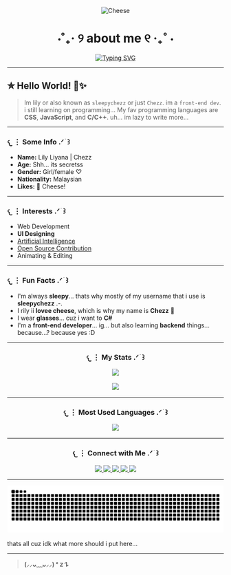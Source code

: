 <p align="center">
  <img src="https://justcallmechezz.github.io/cheese.png" alt="Cheese" width="150"/>
</p>

<h1 align="center">⋅˚₊‧ ୨ about me ୧ ‧₊˚ ⋅</h1>

<div align="center">
  
[![Typing SVG](https://readme-typing-svg.demolab.com?font=Fira+Code&size=32&pause=1000&color=FFEA9B&center=true&vCenter=true&width=435&lines=sleepychezz.;Front-end+Dev;%3C3)](https://justcallmechezz.github.io)

</div>

---

## ✮ Hello World! 🧀✨️

> Im lily or also known as `sleepychezz` or just `Chezz`. im a `front-end dev`. i still learning on programming... My fav programming languages are **CSS**, **JavaScript**, and **C/C++**. uh... im lazy to write more...

---

### 𐔌 ⋮ Some Info  .ᐟ  ֹ    ꒱

- **Name:** Lily Liyana | Chezz  
- **Age:** Shh... its secretss 
- **Gender:** Girl/female ♡  
- **Nationality:** Malaysian  
- **Likes:** 🧀 Cheese!

---

### 𐔌 ⋮ Interests  .ᐟ  ֹ    ꒱

- Web Development  
- **UI Designing**  
- [Artificial Intelligence](https://justcallmechezz.github.io/chatbot/chatbot.html)  
- [Open Source Contribution](https://guthib.com)  
- Animating & Editing  

---

### 𐔌 ⋮ Fun Facts  .ᐟ  ֹ    ꒱

- I'm always **sleepy**... thats why mostly of my username that i use is **sleepychezz** .-.
- I rily ii **lovee cheese**, which is why my name is **Chezz** 🧀  
- I wear **glasses**... cuz i want to **C#**
- I'm a **front-end developer**... ig... but also learning **backend** things... because...? because yes :D

---

<h3 align="center">𐔌 ⋮ My Stats  .ᐟ ֹ ꒱</h3>

<p align="center">
  <img src="https://github-readme-stats.vercel.app/api?username=JustCallMeChezz&show_icons=true&hide_title=true&count_private=true&theme=radical&bg_color=F5F0FA&text_color=4E3E63&icon_color=BAA0DD&border_color=D9C8F0&ring_color=D9C8F0" width="500">
</p>

<p align="center">
  <img src="https://github-readme-streak-stats.herokuapp.com/?user=JustCallMeChezz&theme=default&hide_border=false&background=F5F0FA&ring=D9C8F0&fire=BAA0DD&currStreakLabel=4E3E63&sideLabels=4E3E63&dates=4E3E63&border=D9C8F0" width="500">
</p>

---

<h3 align="center">𐔌 ⋮ Most Used Languages .ᐟ ֹ ꒱</h3>

<p align="center">
  <img src="https://github-readme-stats.vercel.app/api/top-langs/?username=JustCallMeChezz&hide=html&layout=compact&theme=radical&bg_color=F5F0FA&text_color=4E3E63&title_color=4E3E63&border_color=D9C8F0&icon_color=BAA0DD" width="500">
</p>

---

<h3 align="center">𐔌 ⋮ Connect with Me .ᐟ ֹ ꒱</h3>

<p align="center">
  <a href="https://youtube.com/@chezzy_lily">
    <img src="https://img.shields.io/badge/YouTube-FF8FA3?style=for-the-badge&logo=youtube&logoColor=white"/>
  </a>
  <a href="https://github.com/JustCallMeChezz">
    <img src="https://img.shields.io/badge/GitHub-BEAFC2?style=for-the-badge&logo=github&logoColor=4E3E63"/>
  </a>
  <a href="https://discord.gg/CSc32EpttY">
    <img src="https://img.shields.io/badge/Discord-C5B8F2?style=for-the-badge&logo=discord&logoColor=4E3E63"/>
  </a>
  <a href="https://instagram.com/chezzy_lily">
    <img src="https://img.shields.io/badge/Instagram-FCCFEA?style=for-the-badge&logo=instagram&logoColor=white"/>
  </a>
  <a href="https://www.tiktok.com/@sleepychezz">
    <img src="https://img.shields.io/badge/TikTok-E9D7F8?style=for-the-badge&logo=tiktok&logoColor=4E3E63"/>
  </a>
</p>

---

  ![Snake animation](https://github.com/JustCallMeChezz/JustCallMeChezz/blob/output/github-contribution-grid-snake.svg)

thats all cuz idk what more should i put here...

---

> **(⸝⸝ᴗ﹏ᴗ⸝⸝) ᶻ 𝗓 𐰁**
